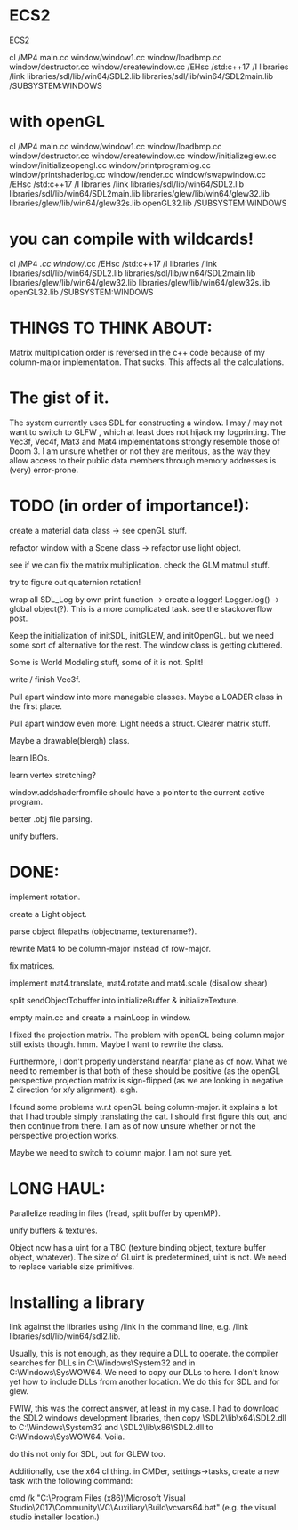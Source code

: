 # ECS2
ECS2

cl /MP4 main.cc window/window1.cc window/loadbmp.cc window/destructor.cc window/createwindow.cc /EHsc /std:c++17  /I libraries /link libraries/sdl/lib/win64/SDL2.lib libraries/sdl/lib/win64/SDL2main.lib /SUBSYSTEM:WINDOWS


# with openGL
cl /MP4 main.cc window/window1.cc window/loadbmp.cc window/destructor.cc window/createwindow.cc window/initializeglew.cc window/initializeopengl.cc window/printprogramlog.cc window/printshaderlog.cc window/render.cc window/swapwindow.cc /EHsc /std:c++17  /I libraries /link libraries/sdl/lib/win64/SDL2.lib libraries/sdl/lib/win64/SDL2main.lib libraries/glew/lib/win64/glew32.lib libraries/glew/lib/win64/glew32s.lib openGL32.lib /SUBSYSTEM:WINDOWS

# you can compile with wildcards!
cl /MP4 *.cc window/*.cc  /EHsc /std:c++17 /I libraries /link libraries/sdl/lib/win64/SDL2.lib libraries/sdl/lib/win64/SDL2main.lib libraries/glew/lib/win64/glew32.lib libraries/glew/lib/win64/glew32s.lib openGL32.lib /SUBSYSTEM:WINDOWS



# THINGS TO THINK ABOUT:
Matrix multiplication order is reversed in the c++ code because of my column-major implementation. That sucks.
This affects all the calculations.


# The gist of it.
The system currently uses SDL for constructing a window. I may / may not want to switch to GLFW , which at least does not hijack my logprinting. The Vec3f, Vec4f, Mat3 and Mat4 implementations strongly resemble those of Doom 3. I am unsure whether or not they are meritous, as the way they allow access to their public data members through memory addresses is (very) 
error-prone.


# TODO (in order of importance!):

create a material data class -> see openGL stuff. 

refactor window with a Scene class -> refactor use light object.

see if we can fix the matrix multiplication. check the GLM matmul stuff.


try to figure out quaternion rotation!

wrap all SDL_Log by own print function -> create a logger! Logger.log() -> global object(?). This is a more complicated task. see the stackoverflow post.



Keep the initialization of initSDL, initGLEW, and initOpenGL. but we need some sort of alternative for the rest. The window class is getting cluttered.

Some is World Modeling stuff, some of it is not. Split!

write / finish  Vec3f.

Pull apart window into more managable classes. Maybe a LOADER class in the first place.

Pull apart window even more: Light needs a struct. Clearer matrix stuff.

Maybe a drawable(blergh) class.

learn IBOs.

learn vertex stretching?

window.addshaderfromfile should have a pointer to the current active program.

better .obj file parsing.

unify buffers. 


# DONE:

implement rotation.

create a Light object.

parse object filepaths (objectname, texturename?).

rewrite Mat4 to be column-major instead of row-major.

fix matrices.

implement mat4.translate, mat4.rotate and mat4.scale (disallow shear)

split sendObjectTobuffer into initializeBuffer & initializeTexture.

empty main.cc and create a mainLoop in window.

I fixed the projection matrix. The problem with openGL being column major still exists though. hmm. Maybe I want to rewrite the class.

Furthermore, I don't properly understand near/far plane as of now. What we need to remember is that both of these should be positive (as the openGL perspective projection matrix is sign-flipped (as we are looking in negative Z direction for x/y alignment). sigh.

I found some problems w.r.t openGL being  column-major. it explains a lot that I had trouble simply translating the cat. I should first figure this out, and then continue from there.
I am as of now unsure whether or not the perspective projection works.

Maybe we need to switch to column major. I am not sure yet.




# LONG HAUL:
Parallelize reading in files (fread, split buffer by openMP).

unify buffers & textures.


Object now has a uint for a TBO (texture binding object, texture buffer object, whatever).
The size of GLuint is predetermined, uint is not. We need to replace variable size primitives.









# Installing a library
link against the libraries using /link in the command line, e.g. /link libraries/sdl/lib/win64/sdl2.lib.

Usually, this is not enough, as they require a DLL to operate. the compiler searches for DLLs in C:\Windows\System32 and in C:\Windows\SysWOW64. We need to copy our DLLs to here. I don't know yet how to include DLLs from another location. We do this for SDL and for glew.

FWIW, this was the correct answer, at least in my case. I had to download the SDL2 windows development libraries, then copy \SDL2\lib\x64\SDL2.dll to C:\Windows\System32 and \SDL2\lib\x86\SDL2.dll to C:\Windows\SysWOW64. Voila. 

do this not only for SDL, but for GLEW too.

Additionally, use the x64 cl thing. in CMDer, settings->tasks, create a new task with the following command:

cmd /k "C:\Program Files (x86)\Microsoft Visual Studio\2017\Community\VC\Auxiliary\Build\vcvars64.bat" (e.g. the visual studio installer location.)
